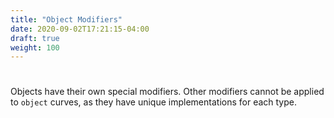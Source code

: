 ```yaml
---
title: "Object Modifiers"
date: 2020-09-02T17:21:15-04:00
draft: true
weight: 100
---
```

#

Objects have their own special modifiers. Other modifiers cannot be applied to `object` curves, as they have unique implementations for each type.